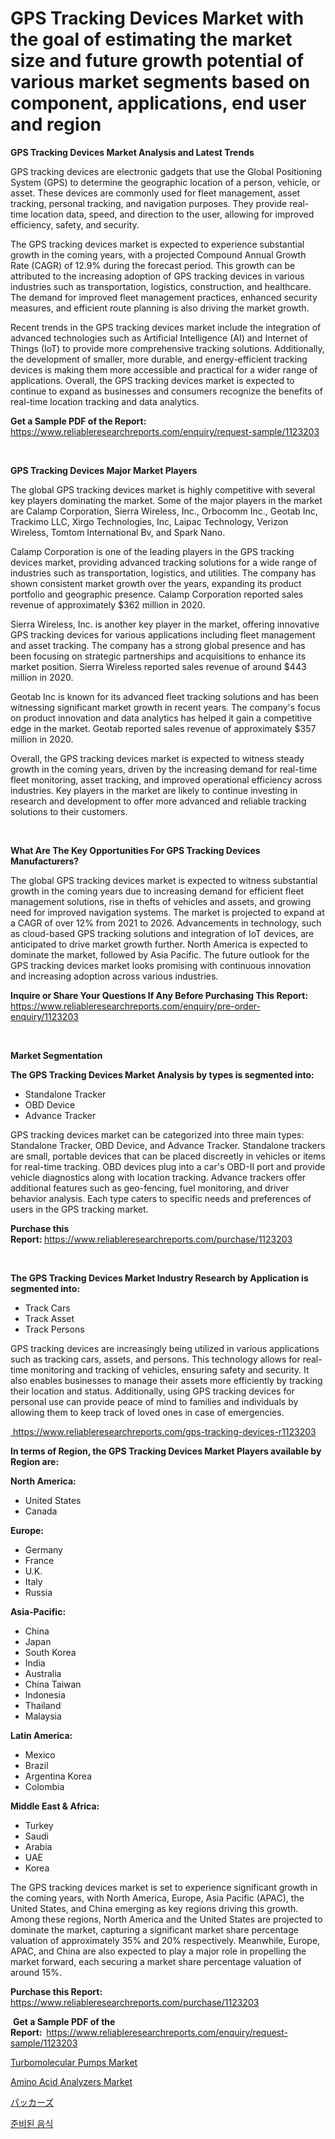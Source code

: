 <p><h1>GPS Tracking Devices Market with the goal of estimating the market size and future growth potential of various market segments based on component, applications, end user and region</h1></p><p><strong>GPS Tracking Devices Market Analysis and Latest Trends</strong></p>
<p><p>GPS tracking devices are electronic gadgets that use the Global Positioning System (GPS) to determine the geographic location of a person, vehicle, or asset. These devices are commonly used for fleet management, asset tracking, personal tracking, and navigation purposes. They provide real-time location data, speed, and direction to the user, allowing for improved efficiency, safety, and security.</p><p>The GPS tracking devices market is expected to experience substantial growth in the coming years, with a projected Compound Annual Growth Rate (CAGR) of 12.9% during the forecast period. This growth can be attributed to the increasing adoption of GPS tracking devices in various industries such as transportation, logistics, construction, and healthcare. The demand for improved fleet management practices, enhanced security measures, and efficient route planning is also driving the market growth.</p><p>Recent trends in the GPS tracking devices market include the integration of advanced technologies such as Artificial Intelligence (AI) and Internet of Things (IoT) to provide more comprehensive tracking solutions. Additionally, the development of smaller, more durable, and energy-efficient tracking devices is making them more accessible and practical for a wider range of applications. Overall, the GPS tracking devices market is expected to continue to expand as businesses and consumers recognize the benefits of real-time location tracking and data analytics.</p></p>
<p><strong>Get a Sample PDF of the Report:&nbsp;</strong> <a href="https://www.reliableresearchreports.com/enquiry/request-sample/1123203">https://www.reliableresearchreports.com/enquiry/request-sample/1123203</a></p>
<p>&nbsp;</p>
<p><strong>GPS Tracking Devices Major Market Players</strong></p>
<p><p>The global GPS tracking devices market is highly competitive with several key players dominating the market. Some of the major players in the market are Calamp Corporation, Sierra Wireless, Inc., Orbocomm Inc., Geotab Inc, Trackimo LLC, Xirgo Technologies, Inc, Laipac Technology, Verizon Wireless, Tomtom International Bv, and Spark Nano.</p><p>Calamp Corporation is one of the leading players in the GPS tracking devices market, providing advanced tracking solutions for a wide range of industries such as transportation, logistics, and utilities. The company has shown consistent market growth over the years, expanding its product portfolio and geographic presence. Calamp Corporation reported sales revenue of approximately $362 million in 2020.</p><p>Sierra Wireless, Inc. is another key player in the market, offering innovative GPS tracking devices for various applications including fleet management and asset tracking. The company has a strong global presence and has been focusing on strategic partnerships and acquisitions to enhance its market position. Sierra Wireless reported sales revenue of around $443 million in 2020.</p><p>Geotab Inc is known for its advanced fleet tracking solutions and has been witnessing significant market growth in recent years. The company's focus on product innovation and data analytics has helped it gain a competitive edge in the market. Geotab reported sales revenue of approximately $357 million in 2020.</p><p>Overall, the GPS tracking devices market is expected to witness steady growth in the coming years, driven by the increasing demand for real-time fleet monitoring, asset tracking, and improved operational efficiency across industries. Key players in the market are likely to continue investing in research and development to offer more advanced and reliable tracking solutions to their customers.</p></p>
<p>&nbsp;</p>
<p><strong>What Are The Key Opportunities For GPS Tracking Devices Manufacturers?</strong></p>
<p><p>The global GPS tracking devices market is expected to witness substantial growth in the coming years due to increasing demand for efficient fleet management solutions, rise in thefts of vehicles and assets, and growing need for improved navigation systems. The market is projected to expand at a CAGR of over 12% from 2021 to 2026. Advancements in technology, such as cloud-based GPS tracking solutions and integration of IoT devices, are anticipated to drive market growth further. North America is expected to dominate the market, followed by Asia Pacific. The future outlook for the GPS tracking devices market looks promising with continuous innovation and increasing adoption across various industries.</p></p>
<p><strong>Inquire or Share Your Questions If Any Before Purchasing This Report:</strong> <a href="https://www.reliableresearchreports.com/enquiry/pre-order-enquiry/1123203">https://www.reliableresearchreports.com/enquiry/pre-order-enquiry/1123203</a></p>
<p>&nbsp;</p>
<p><strong>Market Segmentation</strong></p>
<p><strong>The GPS Tracking Devices Market Analysis by types is segmented into:</strong></p>
<p><ul><li>Standalone Tracker</li><li>OBD Device</li><li>Advance Tracker</li></ul></p>
<p><p>GPS tracking devices market can be categorized into three main types: Standalone Tracker, OBD Device, and Advance Tracker. Standalone trackers are small, portable devices that can be placed discreetly in vehicles or items for real-time tracking. OBD devices plug into a car's OBD-II port and provide vehicle diagnostics along with location tracking. Advance trackers offer additional features such as geo-fencing, fuel monitoring, and driver behavior analysis. Each type caters to specific needs and preferences of users in the GPS tracking market.</p></p>
<p><strong>Purchase this Report:&nbsp;</strong><a href="https://www.reliableresearchreports.com/purchase/1123203">https://www.reliableresearchreports.com/purchase/1123203</a></p>
<p>&nbsp;</p>
<p><strong>The GPS Tracking Devices Market Industry Research by Application is segmented into:</strong></p>
<p><ul><li>Track Cars</li><li>Track Asset</li><li>Track Persons</li></ul></p>
<p><p>GPS tracking devices are increasingly being utilized in various applications such as tracking cars, assets, and persons. This technology allows for real-time monitoring and tracking of vehicles, ensuring safety and security. It also enables businesses to manage their assets more efficiently by tracking their location and status. Additionally, using GPS tracking devices for personal use can provide peace of mind to families and individuals by allowing them to keep track of loved ones in case of emergencies.</p></p>
<p><a href="https://www.reliableresearchreports.com/gps-tracking-devices-r1123203">&nbsp;https://www.reliableresearchreports.com/gps-tracking-devices-r1123203</a></p>
<p><strong>In terms of Region, the GPS Tracking Devices Market Players available by Region are:</strong></p>
<p>
    <p> <strong> North America: </strong>
        <ul>
            <li>United States</li>
            <li>Canada</li>
        </ul>
        </p> 
    <p> <strong> Europe: </strong>
        <ul>
            <li>Germany</li>
            <li>France</li>
            <li>U.K.</li>
            <li>Italy</li>
            <li>Russia</li>
        </ul>
        </p> 
    <p> <strong> Asia-Pacific: </strong>
        <ul>
            <li>China</li>
            <li>Japan</li>
            <li>South Korea</li>
            <li>India</li>
            <li>Australia</li>
            <li>China Taiwan</li>
            <li>Indonesia</li>
            <li>Thailand</li>
            <li>Malaysia</li>
        </ul>
        </p> 
    <p> <strong> Latin America: </strong>
        <ul>
            <li>Mexico</li>
            <li>Brazil</li>
            <li>Argentina Korea</li>
            <li>Colombia</li>
        </ul>
        </p> 
    <p> <strong> Middle East & Africa: </strong>
        <ul>
            <li>Turkey</li>
            <li>Saudi</li>
            <li>Arabia</li>
            <li>UAE</li>
            <li>Korea</li>
        </ul>
    </p>
    </p>
<p><p>The GPS tracking devices market is set to experience significant growth in the coming years, with North America, Europe, Asia Pacific (APAC), the United States, and China emerging as key regions driving this growth. Among these regions, North America and the United States are projected to dominate the market, capturing a significant market share percentage valuation of approximately 35% and 20% respectively. Meanwhile, Europe, APAC, and China are also expected to play a major role in propelling the market forward, each securing a market share percentage valuation of around 15%.</p></p>
<p><strong>Purchase this Report: </strong><a href="https://www.reliableresearchreports.com/purchase/1123203">https://www.reliableresearchreports.com/purchase/1123203</a></p>
<p>&nbsp;<strong>Get a Sample PDF of the Report:&nbsp;&nbsp;</strong><a href="https://www.reliableresearchreports.com/enquiry/request-sample/1123203">https://www.reliableresearchreports.com/enquiry/request-sample/1123203</a></p>
<p><strong></strong></p>
<p><p><a href="https://github.com/brentleyjimmiealvaradoz4l1rea/Market-Research-Report-List-2/blob/main/turbomolecular-pumps-market.md">Turbomolecular Pumps Market</a></p><p><a href="https://github.com/Angelnienowdseej3e45z3p8c/Market-Research-Report-List-2/blob/main/amino-acid-analyzers-market.md">Amino Acid Analyzers Market</a></p><p><a href="https://github.com/EstaSprer20231/Market-Research-Report-List-1/blob/main/552324421245.md">パッカーズ</a></p><p><a href="https://medium.com/@kennayundt/%EC%A4%80%EB%B9%84%EB%90%9C-%EC%8B%9D%ED%92%88-%EC%8B%9C%EC%9E%A5-%EC%8B%9C%EC%9E%A5-%EC%A0%90%EC%9C%A0%EC%9C%A8-%EC%8B%9C%EC%9E%A5-%ED%8A%B8%EB%A0%8C%EB%93%9C-%EB%B0%8F-%EB%AF%B8%EB%9E%98-%EC%84%B1%EC%9E%A5-%ED%83%90%EC%83%89-98136ed9ba69">준비된 음식</a></p></p>